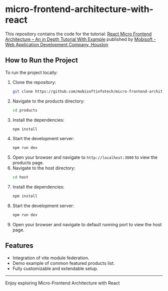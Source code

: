 # micro-frontend-architecture-with-react

This repository contains the code for the tutorial: <a href="https://mobisoftinfotech.com/resources/blog/react-micro-frontend-architecture-tutorial-example">React Micro Frontend Architecture – An in Depth Tutorial With Example</a> published by <a href="https://mobisoftinfotech.com/services/web-application-development-company">Mobisoft - Web Application Development Company, Houston</a>

## How to Run the Project
To run the project locally:

1. Clone the repository:
   ```bash
   git clone https://github.com/mobisoftinfotech/micro-frontend-architecture-with-react.git
   ```
2. Navigate to the products directory:
   ```bash
   cd products
   ```
3. Install the dependencies:
   ```bash
   npm install
   ```
4. Start the development server:
   ```bash
   npm run dev
   ```
5. Open your browser and navigate to `http://localhost:3000` to view the products page.
6. Navigate to the host directory:
   ```bash
   cd host
   ```
3. Install the dependencies:
   ```bash
   npm install
   ```
4. Start the development server:
   ```bash
   npm run dev
   ```
5. Open your browser and navigate to default running port to view the host page.


## Features
- Integration of vite module federation.
- Demo example of common featured products list.
- Fully customizable and extendable setup.

---

Enjoy exploring Micro-Frontend Architecture with React